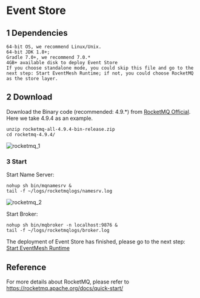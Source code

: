 # Event Store

## 1 Dependencies

```text
64-bit OS, we recommend Linux/Unix.
64-bit JDK 1.8+;
Gradle 7.0+, we recommend 7.0.*
4GB+ available disk to deploy Event Store
If you choose standalone mode, you could skip this file and go to the next step: Start EventMesh Runtime; if not, you could choose RocketMQ as the store layer.
```

## 2 Download

Download the Binary code (recommended: 4.9.*) from [RocketMQ Official](https://rocketmq.apache.org/download/). Here we take 4.9.4 as an example.

```
unzip rocketmq-all-4.9.4-bin-release.zip
cd rocketmq-4.9.4/
```

![rocketmq_1](/images/install/rocketmq_1.png)

### 3 Start

Start Name Server:

```console
nohup sh bin/mqnamesrv &
tail -f ~/logs/rocketmqlogs/namesrv.log
```

![rocketmq_2](/images/install/rocketmq_2.png)

Start Broker:

```console
nohup sh bin/mqbroker -n localhost:9876 &
tail -f ~/logs/rocketmqlogs/broker.log
```

The deployment of Event Store has finished, please go to the next step: [Start EventMesh Runtime](03-runtime.md)

## Reference

For more details about RocketMQ, please refer to <https://rocketmq.apache.org/docs/quick-start/>